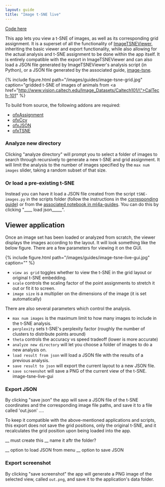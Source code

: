 ```yaml
---
layout: guide
title: "Image t-SNE live"
---
```


[Code here](https://github.com/ml4a/ml4a-ofx/tree/master/apps/ImageTSNELive)

This app lets you view a t-SNE of images, as well as its corresponding grid assignment. It is a superset of all the functionality of [ImageTSNEViewer](https://github.com/ml4a/ml4a-ofx/tree/master/apps/ImageTSNEViewer), inheriting the basic viewer and export functionality, while also allowing for the actual analysis and t-SNE assignment to be done within the app itself. It is entirely compatible with the export in ImageTSNEViewer and can also load a JSON file generated by ImageTSNEViewer's  analysis script (in Python), or a JSON file generated by the associated guide, [image-tsne](https://github.com/ml4a/ml4a-guides/blob/master/notebooks/image-tsne.ipynb).

{% include figure.html path="/images/guides/image-tsne-grid.jpg" caption="gridded t-SNE of images of animals from <a href=\"http://www.vision.caltech.edu/Image_Datasets/Caltech101/\">CalTech-101</a>" %}

To build from source, the following addons are required:

- [ofxAssignment](https://github.com/kylemcdonald/ofxAssignment)
- [ofxCcv](https://github.com/kylemcdonald/ofxCcv)
- [ofxJSON](https://github.com/jeffcrouse/ofxJSON)
- [ofxTSNE](https://github.com/genekogan/ofxTSNE)


### Analyze new directory

Clicking "analyze directory" will prompt you to select a folder of images to search through recursively to generate a new t-SNE and grid assignment. It will limit the analysis to the number of images specified by the `max num images` slider, taking a random subset of that size.


### Or load a pre-existing t-SNE

Instead you can have it load a JSON file created from the script `tSNE-images.py` in the scripts folder (follow the instructions in the [corresponding guide](____)) or from the [associated notebook in ml4a-guides](___). You can do this by clicking "____ load json_____".

## Viewer application

Once an image set has been loaded or analyzed from scratch, the viewer displays the images according to the layout. It will look something like the below figure. There are a few parameters for viewing it on the GUI.

{% include figure.html path="/images/guides/image-tsne-live-gui.jpg" caption="" %}

- `view as grid` toggles whether to view the t-SNE in the grid layout or original t-SNE embedding.
- `scale` controls the scaling factor of the point assignments to stretch it out or fit it to screen.
- `image size` is a multiplier on the dimensions of the image (it is set automatically)

There are also several parameters which control the analysis.

- `max num images` is the maximum limit to how many images to include in the t-SNE analysis.
- `perplexity` sets t-SNE's perplexity factor (roughly the number of clusters to distribute points around)
- `theta` controls the accuracy vs speed tradeoff (lower is more accurate)
- `analyze new directory` will let you choose a folder of images to do a new analysis on.
- `load result from json` will load a JSON file with the results of a previous analysis.
- `save result to json` will export the current layout to a new JSON file.
- `save screenshot` will save a PNG of the current view of the t-SNE.
image-tsne-live-gui
### Export JSON

By clicking "save json" the app will save a JSON file of the t-SNE coordinates and the corresponding image file paths, and save it to a file called 'out.json'  ....

To keep it compatible with the above-mentioned applications and scripts, this export does not save the grid positions, only the original t-SNE, and it recalculates the grid position upon being loaded into the app.

__ must create this
__ name it aftr the folder?


__ option to load JSON from menu
__ option to save JSON


### Export screenshot

By clicking "save screenshot" the app will generate a PNG image of the selected view, called `out.png`, and save it to the application's data folder.
